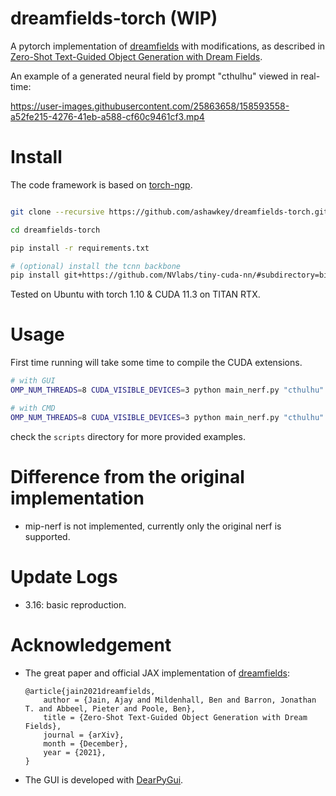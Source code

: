 # dreamfields-torch (WIP)

A pytorch implementation of [dreamfields](https://github.com/google-research/google-research/tree/master/dreamfields) with modifications, as described in [Zero-Shot Text-Guided Object Generation with Dream Fields](https://arxiv.org/abs/2112.01455).

An example of a generated neural field by prompt "cthulhu" viewed in real-time:

https://user-images.githubusercontent.com/25863658/158593558-a52fe215-4276-41eb-a588-cf60c9461cf3.mp4

# Install

The code framework is based on [torch-ngp](https://github.com/ashawkey/torch-ngp).

```bash

git clone --recursive https://github.com/ashawkey/dreamfields-torch.git

cd dreamfields-torch

pip install -r requirements.txt

# (optional) install the tcnn backbone
pip install git+https://github.com/NVlabs/tiny-cuda-nn/#subdirectory=bindings/torch
```
Tested on Ubuntu with torch 1.10 & CUDA 11.3 on TITAN RTX.

# Usage

First time running will take some time to compile the CUDA extensions.

```bash
# with GUI
OMP_NUM_THREADS=8 CUDA_VISIBLE_DEVICES=3 python main_nerf.py "cthulhu" --workspace trial --cuda_ray --fp16 --gui

# with CMD
OMP_NUM_THREADS=8 CUDA_VISIBLE_DEVICES=3 python main_nerf.py "cthulhu" --workspace trial --cuda_ray --fp16
```

check the `scripts` directory for more provided examples.

# Difference from the original implementation
* mip-nerf is not implemented, currently only the original nerf is supported.

# Update Logs
* 3.16: basic reproduction.


# Acknowledgement

* The great paper and official JAX implementation of [dreamfields](https://ajayj.com/dreamfields):
    ```
    @article{jain2021dreamfields,
        author = {Jain, Ajay and Mildenhall, Ben and Barron, Jonathan T. and Abbeel, Pieter and Poole, Ben},
        title = {Zero-Shot Text-Guided Object Generation with Dream Fields},
        journal = {arXiv},
        month = {December},
        year = {2021},
    }   
    ```

* The GUI is developed with [DearPyGui](https://github.com/hoffstadt/DearPyGui).
